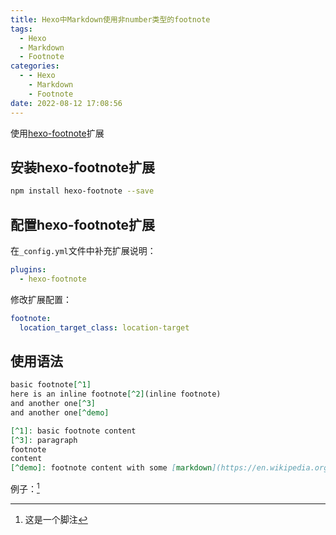 ```yaml
---
title: Hexo中Markdown使用非number类型的footnote
tags:
  - Hexo
  - Markdown
  - Footnote
categories:
  - - Hexo
    - Markdown
    - Footnote
date: 2022-08-12 17:08:56
---
```



使用[hexo-footnote](https://github.com/guorant/hexo-footnote)扩展

## 安装hexo-footnote扩展

```bash
npm install hexo-footnote --save
```

## 配置hexo-footnote扩展

在`_config.yml`文件中补充扩展说明：

```yaml
plugins:
  - hexo-footnote
```

修改扩展配置：

```yaml
footnote:
  location_target_class: location-target
```

## 使用语法

```markdown
basic footnote[^1]
here is an inline footnote[^2](inline footnote)
and another one[^3]
and another one[^demo]

[^1]: basic footnote content
[^3]: paragraph
footnote
content
[^demo]: footnote content with some [markdown](https://en.wikipedia.org/wiki/Markdown)
```

例子：[^imfootnote]

[^imfootnote]: 这是一个脚注